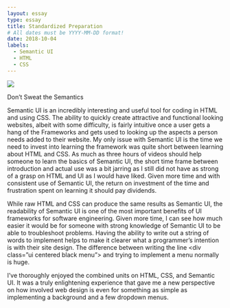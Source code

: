 ```yaml
---
layout: essay
type: essay
title: Standardized Preparation 
# All dates must be YYYY-MM-DD format!
date: 2018-10-04
labels:
  - Semantic UI
  - HTML
  - CSS
---
```


<img class="ui tiny left circular floated image" src="https://react.semantic-ui.com/logo.png">

Don’t Sweat the Semantics

Semantic UI is an incredibly interesting and useful tool for coding in HTML and using CSS. The ability to quickly create attractive and functional looking websites, albeit with some difficulty, is fairly intuitive once a user gets a hang of the Frameworks and gets used to looking up the aspects a person needs added to their website. My only issue with Semantic UI is the time we need to invest into learning the framework was quite short between learning about HTML and CSS. As much as three hours of videos should help someone to learn the basics of Semantic UI, the short time frame between introduction and actual use was a bit jarring as I still did not have as strong of a grasp on HTML and UI as I would have liked. Given more time and with consistent use of Semantic UI, the return on investment of the time and frustration spent on learning it should pay dividends.

While raw HTML and CSS can produce the same results as Semantic UI, the readability of Semantic UI is one of the most important benefits of UI frameworks for software engineering. Given more time, I can see how much easier it would be for someone with strong knowledge of Semantic UI to be able to troubleshoot problems.  Having the ability to write out a string of words to implement helps to make it clearer what a programmer’s intention is with their site design. The difference between writing the line <div class=”ui centered black menu”> and trying to implement a menu normally is huge. 

I’ve thoroughly enjoyed the combined units on HTML, CSS, and Semantic UI. It was a truly enlightening experience that gave me a new perspective on how involved web design is even for something as simple as implementing a background and a few dropdown menus.
